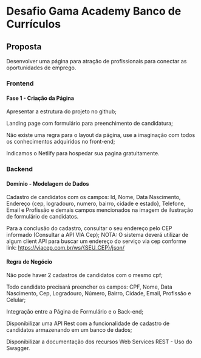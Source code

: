 # Desafio Gama Academy Banco de Currículos


## Proposta
Desenvolver uma página para atração de profissionais para conectar as oportunidades de emprego.

### Frontend

#### Fase 1 - Criação da Página

Apresentar a estrutura do projeto no github;

Landing page com formulário para preenchimento de candidatura;

Não existe uma regra para o layout da página, use a imaginação com todos os conhecimentos adquiridos no front-end;

Indicamos o Netlify para hospedar sua pagina gratuitamente.


### Backend

#### Domínio - Modelagem de Dados

Cadastro de candidatos com os campos: Id, Nome, Data Nascimento, Endereço {cep, logradouro, numero, bairro, cidade e estado}, Telefone, Email e Profissão e demais campos mencionados na imagem de ilustração de formulário de candidatos.
 
Para a conclusão do cadastro, consultar o seu endereço pelo CEP informado (Consultar a API VIA Cep);
NOTA: O sistema deverá utilizar de algum client API para buscar um endereço do serviço via cep conforme link: https://viacep.com.br/ws/{SEU_CEP}/json/

#### Regra de Negócio

Não pode haver 2 cadastros de candidatos com o mesmo cpf;

Todo candidato precisará preencher os campos: CPF, Nome, Data Nascimento, Cep, Logradouro, Número, Bairro, Cidade, Email, Profissão e Celular;

Integração entre a Página de Formulário e o Back-end;

Disponibilizar uma API Rest com a funcionalidade de cadastro de candidatos armazenando em um banco de dados;

Disponibilizar a documentação dos recursos Web Services REST - Uso do Swagger.
